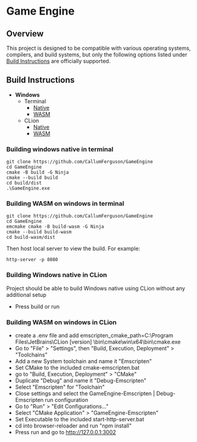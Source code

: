 # Game Engine

## Overview

This project is designed to be compatible with various operating systems, compilers, and build systems, but only the
following options listed under [Build Instructions](#build-instructions) are officially supported.

## Build Instructions

- **Windows**
    - Terminal
        - [Native](#building-windows-native-in-terminal)
        - [WASM](#building-wasm-on-windows-in-terminal)
    - CLion
        - [Native](#building-windows-native-in-clion)
        - [WASM](#building-wasm-on-windows-in-clion)

### Building windows native in terminal

```
git clone https://github.com/CallumFerguson/GameEngine
cd GameEngine
cmake -B build -G Ninja
cmake --build build
cd build/dist
.\GameEngine.exe
```

### Building WASM on windows in terminal

```
git clone https://github.com/CallumFerguson/GameEngine
cd GameEngine
emcmake cmake -B build-wasm -G Ninja
cmake --build build-wasm
cd build-wasm/dist
```

Then host local server to view the build. For example:

```
http-server -p 8080
```

### Building Windows native in CLion

Project should be able to build Windows native using CLion without any additional setup

- Press build or run

### Building WASM on windows in CLion

- create a .env file and add emscripten_cmake_path=C:\Program Files\JetBrains\CLion [version]
  \bin\cmake\win\x64\bin\cmake.exe
- Go to "File" > "Settings", then "Build, Execution, Deployment" > "Toolchains"
- Add a new System toolchain and name it "Emscripten"
- Set CMake to the included cmake-emscripten.bat
- go to "Build, Execution, Deployment" > "CMake"
- Duplicate "Debug" and name it "Debug-Emscripten"
- Select "Emscripten" for "Toolchain"
- Close settings and select the GameEngine-Emscripten | Debug-Emscripten run configuration
- Go to "Run" > "Edit Configurations..."
- Select "CMake Application" > "GameEngine-Emscripten"
- Set Executable to the included start-http-server.bat
- cd into browser-reloader and run "npm install"
- Press run and go to http://127.0.0.1:3002
